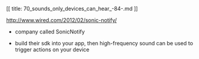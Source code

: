 [[
title: 70_sounds_only_devices_can_hear_-84-.md
]]

<http://www.wired.com/2012/02/sonic-notify/>

  

+ company called SonicNotify

+ build their sdk into your app, then high-frequency sound can be used to trigger actions on your device
